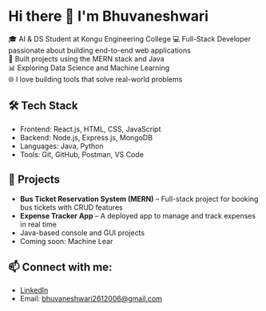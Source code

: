 # Hi there 👋 I'm Bhuvaneshwari

🎓 AI & DS Student at Kongu Engineering College 
💻 Full-Stack Developer passionate about building end-to-end web applications  
🚀 Built projects using the MERN stack and Java  
📊 Exploring Data Science and Machine Learning  
🌐 I love building tools that solve real-world problems

## 🛠️ Tech Stack
- Frontend: React.js, HTML, CSS, JavaScript  
- Backend: Node.js, Express.js, MongoDB  
- Languages: Java, Python  
- Tools: Git, GitHub, Postman, VS Code  

## 📌 Projects
- **Bus Ticket Reservation System (MERN)** – Full-stack project for booking bus tickets with CRUD features  
- **Expense Tracker App** – A deployed app to manage and track expenses in real time  
- Java-based console and GUI projects  
- Coming soon: Machine Lear

## 📫 Connect with me:
- [LinkedIn]([https://www.linkedin.com/in/your-link](https://www.linkedin.com/in/bhuvaneshwari-m-a295792a6/))  
- Email: bhuvaneshwari2612006@gmail.com


